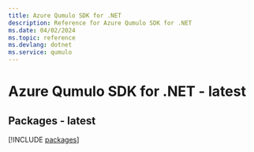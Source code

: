 ```yaml
---
title: Azure Qumulo SDK for .NET
description: Reference for Azure Qumulo SDK for .NET
ms.date: 04/02/2024
ms.topic: reference
ms.devlang: dotnet
ms.service: qumulo
---
```

# Azure Qumulo SDK for .NET - latest
## Packages - latest
[!INCLUDE [packages](qumulo-index.md)]